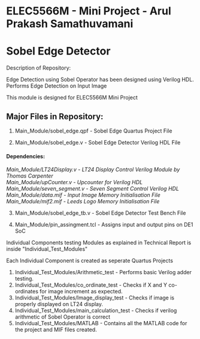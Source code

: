 # ELEC5566M - Mini Project - Arul Prakash Samathuvamani

# Sobel Edge Detector

Description of Repository:

Edge Detection using Sobel Operator has been designed using Verilog HDL. Performs Edge Detection on Input Image

This module is designed for ELEC5566M Mini Project

## Major Files in Repository:

1. Main_Module/sobel_edge.qpf - Sobel Edge Quartus Project File 

2. Main_Module/sobel_edge.v   - Sobel Edge Detector Verilog HDL File

#### Dependencies:

*Main_Module/LT24Display.v   - LT24 Display Control Verilog Module by Thomas Carpenter* <br>
*Main_Module/upCounter.v     - Upcounter for Verilog HDL* <br>
*Main_Module/seven_segment.v - Seven Segment Control Verilog HDL* <br>
*Main_Module/data.mif        - Input Image Memory Initialisation File* <br>
*Main_Module/mif2.mif        - Leeds Logo Memory Initialisation File* <br>

3. Main_Module/sobel_edge_tb.v    - Sobel Edge Detector Test Bench File

4. Main_Module/pin_assingment.tcl - Assigns input and output pins on DE1 SoC

Individual Components testing Modules as explained in Technical Report is inside "Individual_Test_Modules"

Each Individual Component is created as seperate Quartus Projects

1. Individual_Test_Modules/Arithmetic_test       - Performs basic Verilog adder testing.
3. Individual_Test_Modules/co_ordinate_test      - Checks if X and Y co-ordinates for image increment as expected.
4. Individual_Test_Modules/Image_display_test    - Checks if image is properly displayed on LT24 display.
5. Individual_Test_Modules/main_calculation_test - Checks if verilog arithmetic of Sobel Operator is correct
6. Individual_Test_Modules/MATLAB                - Contains all the MATLAB code for the project and MIF files created.
